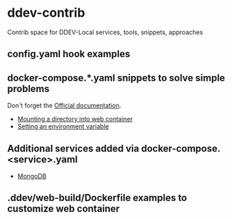 # ddev-contrib
Contrib space for DDEV-Local services, tools, snippets, approaches

## config.yaml hook examples

## docker-compose.*.yaml snippets to solve simple problems

Don't forget the [Official documentation](https://ddev.readthedocs.io/en/stable/users/extend/custom-compose-files/).

* [Mounting a directory into web container](docker-compose-snippets/mounting-directory/README.md)
* [Setting an environment variable](docker-compose-snippets/environment-variable/docker-compose.env.yaml)

## Additional services added via docker-compose.\<service\>.yaml
* [MongoDB](docker-compose-services/mongodb/README.md)

## .ddev/web-build/Dockerfile examples to customize web container
